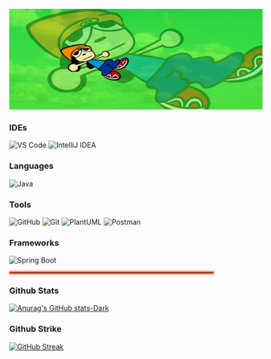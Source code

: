 <p align="center">
  <img src="https://raw.githubusercontent.com/VoltronMax/VoltronMax/main/808ded91-eb2e-43a6-a200-594d831576c3.png" alt="Header Parappa" width="100%" height="200">
</p>

### IDEs
![VS Code](https://img.shields.io/badge/VS_Code-007ACC?style=for-the-badge&logo=microsoft&logoColor=white)
![IntelliJ IDEA](https://img.shields.io/badge/IntelliJ-IDEA-blue?style=for-the-badge&logo=intellijidea)

### Languages
![Java](https://img.shields.io/badge/Java-ED8B00?style=for-the-badge&logo=openjdk&logoColor=white)

### Tools
![GitHub](https://img.shields.io/badge/GitHub-black?style=for-the-badge&logo=github)
![Git](https://img.shields.io/badge/Git-F05032?style=for-the-badge&logo=git&logoColor=white)
![PlantUML](https://img.shields.io/badge/PlantUML-blue?style=for-the-badge&logo=plantuml)
![Postman](https://img.shields.io/badge/Postman-orange?style=for-the-badge&logo=postman)

### Frameworks
![Spring Boot](https://img.shields.io/badge/Spring_Boot-6DB33F?style=for-the-badge&logo=spring-boot&logoColor=white)

<hr style="border: 2px solid rgb(255,100,50); width: 80%; box-shadow: 0 0 5px rgb(255,100,50);">

### Github Stats
[![Anurag's GitHub stats-Dark](https://github-readme-stats.vercel.app/api?username=VoltronMax&show_icons=true&theme=dark#gh-dark-mode-only)](https://github.com/anuraghazra/github-readme-stats#gh-dark-mode-only)

### Github Strike
[![GitHub Streak](https://github-readme-streak-stats.herokuapp.com?user=VoltronMax&theme=dark&hide_border=true)](https://git.io/streak-stats)
